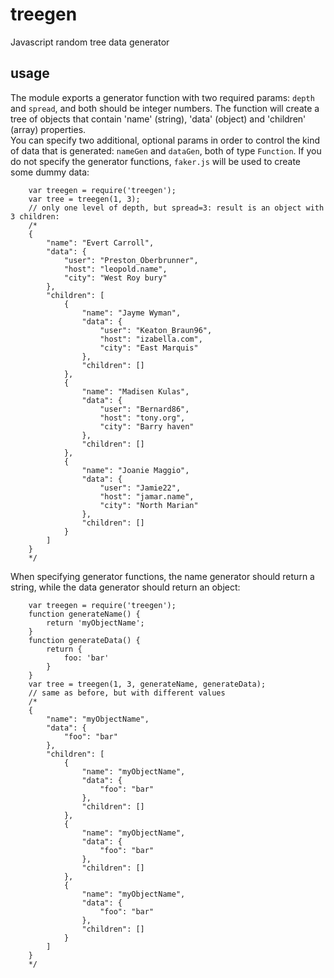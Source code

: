 # treegen
Javascript random tree data generator

## usage

The module exports a generator function with two required params: `depth` and `spread`, and both should be integer numbers.
The function will create a tree of objects that contain 'name' (string), 'data' (object) and 'children' (array) properties.  
You can specify two additional, optional params in order to control the kind of data that is generated: `nameGen` and `dataGen`, both of type `Function`.
If you do not specify the generator functions, `faker.js` will be used to create some dummy data:


		var treegen = require('treegen');
		var tree = treegen(1, 3);
		// only one level of depth, but spread=3: result is an object with 3 children:
		/*
		{
			"name": "Evert Carroll",
			"data": {
				"user": "Preston_Oberbrunner",
				"host": "leopold.name",
				"city": "West Roy bury"
			},
			"children": [
				{
					"name": "Jayme Wyman",
					"data": {
						"user": "Keaton_Braun96",
						"host": "izabella.com",
						"city": "East Marquis"
					},
					"children": []
				},
				{
					"name": "Madisen Kulas",
					"data": {
						"user": "Bernard86",
						"host": "tony.org",
						"city": "Barry haven"
					},
					"children": []
				},
				{
					"name": "Joanie Maggio",
					"data": {
						"user": "Jamie22",
						"host": "jamar.name",
						"city": "North Marian"
					},
					"children": []
				}
			]
		}
		*/

When specifying generator functions, the name generator should return a string, while the data generator should return an object:

		var treegen = require('treegen');
		function generateName() {
			return 'myObjectName';
		}
		function generateData() {
			return {
				foo: 'bar'
			}
		}
		var tree = treegen(1, 3, generateName, generateData);
		// same as before, but with different values
		/*
		{
			"name": "myObjectName",
			"data": {
				"foo": "bar"
			},
			"children": [
				{
					"name": "myObjectName",
					"data": {
						"foo": "bar"
					},
					"children": []
				},
				{
					"name": "myObjectName",
					"data": {
						"foo": "bar"
					},
					"children": []
				},
				{
					"name": "myObjectName",
					"data": {
						"foo": "bar"
					},
					"children": []
				}
			]
		}
		*/
